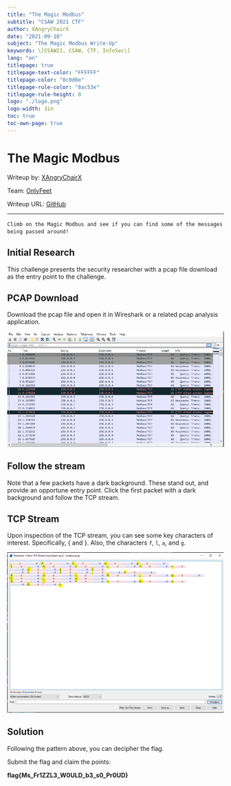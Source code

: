 ```yaml
---
title: "The Magic Modbus"
subtitle: "CSAW 2021 CTF"
author: XAngryChairX
date: "2021-09-10"
subject: "The Magic Modbus Write-Up"
keywords: \[CSAW21, CSAW, CTF, InfoSec\]
lang: "en"
titlepage: true
titlepage-text-color: "FFFFFF"
titlepage-color: "0c0d0e"
titlepage-rule-color: "8ac53e"
titlepage-rule-height: 0
logo: "./logo.png"
logo-width: 3in
toc: true
toc-own-page: true
---
```


# The Magic Modbus

Writeup by: [XAngryChairX](https://github.com/XAngryChairX)

Team: [OnlyFeet](https://ctftime.org/team/144644)

Writeup URL: [GitHub](https://infosecstreams.github.io/csaw21/the-magic-modbus/)

----

`Climb on the Magic Modbus and see if you can find some of the messages being passed around!`

## Initial Research

This challenge presents the security researcher with a pcap file download as the entry point to the challenge.

## PCAP Download

Download the pcap file and open it in Wireshark or a related pcap analysis application.

![PCAP Contents](./media/packet-capture.png)

## Follow the stream

Note that a few packets have a dark background. These stand out, and provide an opportune entry point. Click the first packet with a dark background and follow the TCP stream.

## TCP Stream

Upon inspection of the TCP stream, you can see some key characters of interest. Specifically, { and }. Also, the characters `f`, `l`, `a`, and `g`.

![tcp stream](./media/packet-capture-solved.png)

## Solution

Following the pattern above, you can decipher the flag.

Submit the flag and claim the points:

**flag{Ms_Fr1ZZL3_W0ULD_b3_s0_Pr0UD}**
